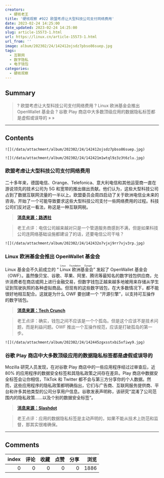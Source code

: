 ```yaml
---
creators:
  - 硬核老王
title: '硬核观察 #922 欧盟考虑让大型科技公司支付网络费用'
date: 2023-02-24 14:25:00
date_updated: 2023-02-24 14:25:00
slug: article-15573-1.html
url: https://linux.cn/article-15573-1.html
url_from: ''
image: album/202302/24/142412ojsdz7pbso86suep.jpg
tags:
  - 互联网
  - 数字隐私
  - 电子钱包
categories:
  - 硬核观察
---
```


## Summary

> ? 欧盟考虑让大型科技公司支付网络费用
> ? Linux 欧洲基金会推出 OpenWallet 基金会
> ? 谷歌 Play 商店中大多数顶级应用的数据隐私标签都是虚假或误导的
> » 
> »

***

<!-- more -->

## Contents

`![](/data/attachment/album/202302/24/142412ojsdz7pbso86suep.jpg)`

`![](/data/attachment/album/202302/24/142421m1wtql9z3z3t6zlu.jpg)`

### 欧盟考虑让大型科技公司支付网络费用

二十多年来，德国电信、Orange、Telefonica、意大利电信和其他运营商一直在游说领先的技术公司为 5G 和宽带的推出做出贡献。他们认为，这些大型科技公司占到了数据互联网流量的一半以上。欧盟委员会周四启动了关于欧洲电信业未来的咨询，开始了一个可能导致要求这些大型科技公司支付一些网络费用的过程。科技公司们反对这一看法，称这是一种互联网税。

> 
> **[消息来源：路透社](https://www.reuters.com/technology/eu-eyes-big-tech-it-seeks-feedback-who-should-pay-network-costs-2023-02-23/)**
> 
> 
> 

> 
> 老王点评：电信公司越来越对只是一个管道服务商感到不满，但是如果科技公司连网络基础设施都建设了的话，还要电信公司干啥？
> 
> 
> 

`![](/data/attachment/album/202302/24/142432o7vjxj9rr7vjv3rp.jpg)`

### Linux 欧洲基金会推出 OpenWallet 基金会

Linux 基金会不久前成立的 “<ruby> Linux 欧洲基金会 <rt>  Linux Foundation Europe </rt></ruby>” 发起了 OpenWallet 基金会（OWF）。虽然像贝宝、谷歌、苹果、阿里、腾讯等最知名的数字钱包供应商，允许消费者在商店或网上进行金融交易，但数字钱包正越来越多地被用来存储从学生证到驾驶执照的各种虚拟商品。但现有的这些数字钱包，在大多数情况下，都不能很好地相互配合。这就是为什么 OWF 要创建一个 “开源引擎”，以支持可互操作的数字钱包。

> 
> **[消息来源：Tech Crunch](https://techcrunch.com/2023/02/23/linux-foundation-europe-launches-the-openwallet-foundation-to-power-interoperable-digital-wallets/)**
> 
> 
> 

> 
> 老王点评：确实，钱包之间不应该是一个个孤岛。但是这个应该不是技术问题，而是利益问题。OWF 推出一个互操作规范，应该是打破孤岛的第一步。
> 
> 
> 

`![](/data/attachment/album/202302/24/142445zgxsstxbi5xfiwy9.jpg)`

### 谷歌 Play 商店中大多数顶级应用的数据隐私标签都是虚假或误导的

Mozilla 研究人员发现，在对谷歌 Play 商店中的一些应用程序经过过审查后，近 80% 的应用程序的数据安全标签和其隐私政策之间存在差异。Play 商店中数据安全标签会让你相信，TikTok 和 Twitter 都不会与第三方分享你的个人数据。然而，这些应用程序的隐私政策都明确指出，它们与广告商、互联网服务提供商、平台和许多其他类型的公司分享用户信息。谷歌发表声明称，该研究“混淆了公司范围内的隐私政策……以及个别的数据安全标签”。

> 
> **[消息来源：Slashdot](https://yro.slashdot.org/story/23/02/23/1359226/data-privacy-labels-for-most-top-apps-in-google-play-store-are-false-or-misleading-mozilla-study-finds)**
> 
> 
> 

> 
> 老王点评：应用的数据隐私标签是主动声明的，如果不能从技术上防范和监督，那其实很难确保。
> 
> 
>

***

## Comments


|   index |   评论 |   收藏 |   点赞 |   分享 |   浏览 |
|--------:|-------:|-------:|-------:|-------:|-------:|
|       0 |      0 |      0 |      0 |      0 |   1886 |
